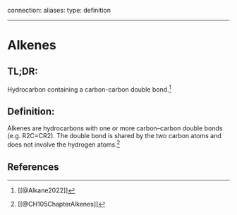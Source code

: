 
connection:
aliases: 
type: definition

---

# Alkenes

## TL;DR:
Hydrocarbon containing a carbon-carbon double bond.[^1]

## Definition:
Alkenes are hydrocarbons with one or more carbon–carbon double bonds (e.g. R2C=CR2). The double bond is shared by the two carbon atoms and does not involve the hydrogen atoms.[^2]

## References

[^1]: [[@Alkane2022]]
[^2]: [[@CH105ChapterAlkenes]]